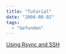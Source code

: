 ```yaml
---
title: "Tutorial"
date: "2004-08-02"
tags:
  - "Gefunden"
---
```


[Using Rsync and SSH](http://www.jdmz.net/ssh/)
